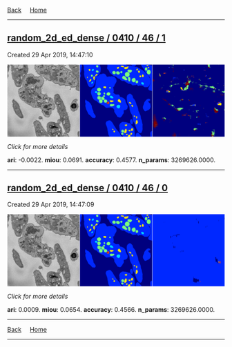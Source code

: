 
[Back](..)&nbsp;&nbsp;&nbsp;&nbsp;&nbsp;[Home](https://leapmanlab.github.io/snapshots)

---

<div class="summary"><a href="1"><h2>random_2d_ed_dense / 0410 / 46 / 1</h2></a><p>Created 29 Apr 2019, 14:47:10
</p><a href="1"><img src="1/media/summary.png" align="center"></a><p>
<i>Click for more details</i>
</p></div>

**ari**: -0.0022. **miou**: 0.0691. **accuracy**: 0.4577. **n_params**: 3269626.0000. 

---

<div class="summary"><a href="0"><h2>random_2d_ed_dense / 0410 / 46 / 0</h2></a><p>Created 29 Apr 2019, 14:47:09
</p><a href="0"><img src="0/media/summary.png" align="center"></a><p>
<i>Click for more details</i>
</p></div>

**ari**: 0.0009. **miou**: 0.0654. **accuracy**: 0.4566. **n_params**: 3269626.0000. 

---

[Back](..)&nbsp;&nbsp;&nbsp;&nbsp;&nbsp;[Home](https://leapmanlab.github.io/snapshots)

---
